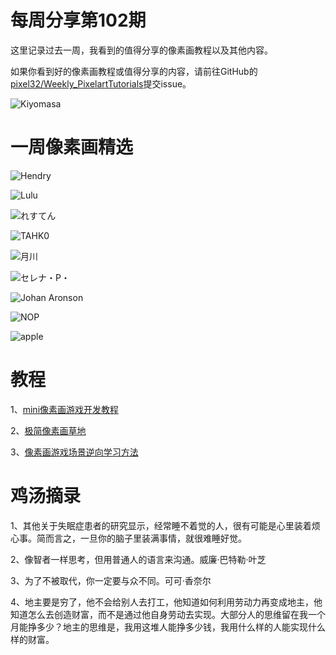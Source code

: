 # 每周分享第102期

这里记录过去一周，我看到的值得分享的像素画教程以及其他内容。

如果你看到好的像素画教程或值得分享的内容，请前往GitHub的[pixel32/Weekly_PixelartTutorials](https://github.com/pixel32/Weekly_PixelartTutorials "pixel32/Weekly_PixelartTutorials")提交issue。

![Kiyomasa](https://pbs.twimg.com/media/Ej4QqhuUcAATR_u?format=jpg&name=large)

# 一周像素画精选

![Hendry
](https://pbs.twimg.com/media/Ej1GhOnVoAAHtat?format=png&name=900x900)

![Lulu
](https://pbs.twimg.com/media/Ej1wKVzXcAcfbzm?format=png&name=medium)

![れすてん
](https://pbs.twimg.com/media/Ej4KnFFVoAI-y-I?format=png&name=360x360)

![TAHK0
](https://pbs.twimg.com/media/Ej2KIplVkAANG_m?format=jpg&name=large)

![月川
](https://pbs.twimg.com/media/EZlcxwrUMAA3f8v?format=png&name=small)

![セレナ・P・
](https://pbs.twimg.com/media/EYi0OeIVcAYdvVi?format=png&name=small)

![Johan Aronson
](https://pbs.twimg.com/media/Ej08-CpXYAUdBTd?format=png&name=medium)

![NOP
](https://pbs.twimg.com/media/EjzGib9WsAA33KD?format=png&name=medium)

![apple
](https://pbs.twimg.com/media/EjVheAwVoAAU1no?format=png&name=large)

# 教程

1、[mini像素画游戏开发教程](https://mp.weixin.qq.com/s/6n6krvFNSRrG95rjT-R7pA)

2、[极简像素画草地](https://mp.weixin.qq.com/s/8wvSoDUavAkIetkJVlxMbA)

3、[像素画游戏场景逆向学习方法](https://mp.weixin.qq.com/s/bszxrgy5JhpwJ6QuddDfIA)

# 鸡汤摘录

1、其他关于失眠症患者的研究显示，经常睡不着觉的人，很有可能是心里装着烦心事。简而言之，一旦你的脑子里装满事情，就很难睡好觉。

2、像智者一样思考，但用普通人的语言来沟通。威廉·巴特勒·叶芝

3、为了不被取代，你一定要与众不同。可可·香奈尔

4、地主要是穷了，他不会给别人去打工，他知道如何利用劳动力再变成地主，他知道怎么去创造财富，而不是通过他自身劳动去实现。大部分人的思维留在我一个月能挣多少？地主的思维是，我用这堆人能挣多少钱，我用什么样的人能实现什么样的财富。





